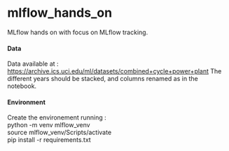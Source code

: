 # mlflow_hands_on
MLflow hands on with focus on MLflow tracking.  

#### Data
Data available at : https://archive.ics.uci.edu/ml/datasets/combined+cycle+power+plant
The different years should be stacked, and columns renamed as in the notebook.
  
#### Environment
Create the environement running :  
python -m venv mlflow_venv  
source mlflow_venv/Scripts/activate  
pip install -r requirements.txt
  